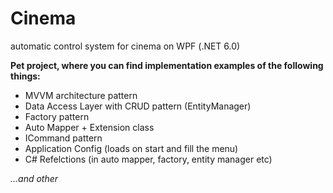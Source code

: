 # Cinema
automatic control system for cinema on WPF (.NET 6.0)

**Pet project, where you can find implementation examples of the following things:**
* MVVM architecture pattern
* Data Access Layer with CRUD pattern (EntityManager) 
* Factory pattern
* Auto Mapper + Extension class
* ICommand pattern
* Application Config (loads on start and fill the menu)
* C# Refelctions (in auto mapper, factory, entity manager etc)

_...and other_
